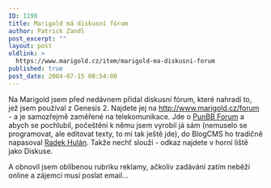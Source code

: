 ```yaml
---
ID: 1198
title: Marigold má diskusní fórum
author: Patrick Zandl
post_excerpt: ""
layout: post
oldlink: >
  https://www.marigold.cz/item/marigold-ma-diskusni-forum
published: true
post_date: 2004-07-15 08:54:00
---
```

<p>
Na Marigold jsem před nedávnem přidal diskusní fórum, které nahradí to, jež jsem používal z Genesis 2. Najdete jej na <a href="http://www.marigold.cz/forum">http://www.marigold.cz/forum</a> - a je samozřejmě zaměřené na telekomunikace. Jde o <a href="http://forum.blogcms.com/viewtopic.php?id=226">PunBB Forum</a> a abych se pochlubil, počeštění k němu jsem vyrobil já sám (nemuselo se programovat, ale editovat texty, to mi tak ještě jde), do BlogCMS ho tradičně napasoval <a href="http://www.blogcms.org">Radek Hulán</a>. Takže nechť slouží - odkaz najdete v horní liště jako Diskuse.</p>
<p>
A obnovil jsem oblíbenou rubriku reklamy, ačkoliv zadávání zatím neběží online a zájemci musí poslat email...</p>
